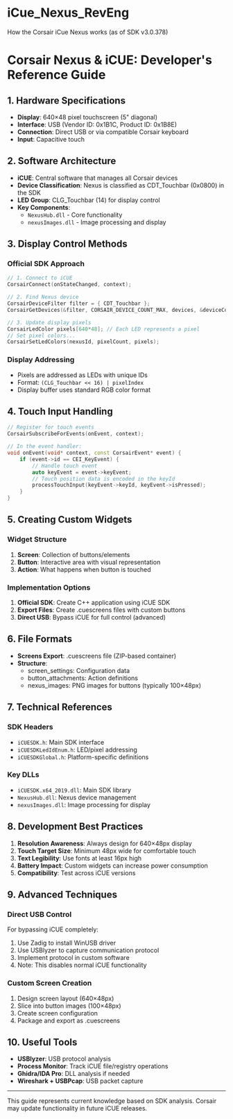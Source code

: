# iCue_Nexus_RevEng
How the Corsair iCue Nexus works (as of SDK v3.0.378)

# Corsair Nexus & iCUE: Developer's Reference Guide

## 1. Hardware Specifications

- **Display**: 640×48 pixel touchscreen (5" diagonal)
- **Interface**: USB (Vendor ID: 0x1B1C, Product ID: 0x1B8E)
- **Connection**: Direct USB or via compatible Corsair keyboard
- **Input**: Capacitive touch

## 2. Software Architecture

- **iCUE**: Central software that manages all Corsair devices
- **Device Classification**: Nexus is classified as CDT_Touchbar (0x0800) in the SDK
- **LED Group**: CLG_Touchbar (14) for display control
- **Key Components**:
  - `NexusHub.dll` - Core functionality
  - `nexusImages.dll` - Image processing and display

## 3. Display Control Methods

### Official SDK Approach
```cpp
// 1. Connect to iCUE
CorsairConnect(onStateChanged, context);

// 2. Find Nexus device
CorsairDeviceFilter filter = { CDT_Touchbar };
CorsairGetDevices(&filter, CORSAIR_DEVICE_COUNT_MAX, devices, &deviceCount);

// 3. Update display pixels
CorsairLedColor pixels[640*48]; // Each LED represents a pixel
// Set pixel colors...
CorsairSetLedColors(nexusId, pixelCount, pixels);
```

### Display Addressing
- Pixels are addressed as LEDs with unique IDs
- Format: `(CLG_Touchbar << 16) | pixelIndex`
- Display buffer uses standard RGB color format

## 4. Touch Input Handling

```cpp
// Register for touch events
CorsairSubscribeForEvents(onEvent, context);

// In the event handler:
void onEvent(void* context, const CorsairEvent* event) {
    if (event->id == CEI_KeyEvent) {
        // Handle touch event
        auto keyEvent = event->keyEvent;
        // Touch position data is encoded in the keyId
        processTouchInput(keyEvent->keyId, keyEvent->isPressed);
    }
}
```

## 5. Creating Custom Widgets

### Widget Structure
1. **Screen**: Collection of buttons/elements
2. **Button**: Interactive area with visual representation
3. **Action**: What happens when button is touched

### Implementation Options
1. **Official SDK**: Create C++ application using iCUE SDK
2. **Export Files**: Create .cuescreens files with custom buttons
3. **Direct USB**: Bypass iCUE for full control (advanced)

## 6. File Formats

- **Screens Export**: .cuescreens file (ZIP-based container)
- **Structure**:
  - screen_settings: Configuration data
  - button_attachments: Action definitions
  - nexus_images: PNG images for buttons (typically 100×48px)

## 7. Technical References

### SDK Headers
- `iCUESDK.h`: Main SDK interface
- `iCUESDKLedIdEnum.h`: LED/pixel addressing
- `iCUESDKGlobal.h`: Platform-specific definitions

### Key DLLs
- `iCUESDK.x64_2019.dll`: Main SDK library
- `NexusHub.dll`: Nexus device management
- `nexusImages.dll`: Image processing for display

## 8. Development Best Practices

1. **Resolution Awareness**: Always design for 640×48px display
2. **Touch Target Size**: Minimum 48px wide for comfortable touch
3. **Text Legibility**: Use fonts at least 16px high
4. **Battery Impact**: Custom widgets can increase power consumption
5. **Compatibility**: Test across iCUE versions

## 9. Advanced Techniques

### Direct USB Control
For bypassing iCUE completely:
1. Use Zadig to install WinUSB driver
2. Use USBlyzer to capture communication protocol
3. Implement protocol in custom software
4. Note: This disables normal iCUE functionality

### Custom Screen Creation
1. Design screen layout (640×48px)
2. Slice into button images (100×48px)
3. Create screen configuration
4. Package and export as .cuescreens

## 10. Useful Tools

- **USBlyzer**: USB protocol analysis
- **Process Monitor**: Track iCUE file/registry operations
- **Ghidra/IDA Pro**: DLL analysis if needed
- **Wireshark + USBPcap**: USB packet capture

---

This guide represents current knowledge based on SDK analysis. Corsair may update functionality in future iCUE releases.

